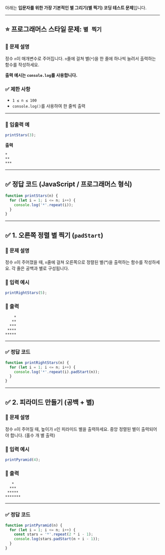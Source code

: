 아래는 **입문자를 위한 가장 기본적인 별 그리기(별 찍기) 코딩 테스트 문제**입니다.

---

## ⭐️ 프로그래머스 스타일 문제: `별 찍기`

### 📘 문제 설명

정수 `n`이 매개변수로 주어집니다.
`n`줄에 걸쳐 별(`*`)을 한 줄에 하나씩 늘려서 출력하는 함수를 작성하세요.

**출력 예시는 `console.log`를 사용합니다.**

### ✅ 제한 사항

* `1 ≤ n ≤ 100`
* `console.log()`를 사용하여 한 줄씩 출력

---

### 🔹 입출력 예

```javascript
printStars(3);
```

**출력**

```
*
**
***
```

---

## ✅ 정답 코드 (JavaScript / 프로그래머스 형식)

```javascript
function printStars(n) {
  for (let i = 1; i <= n; i++) {
    console.log('*'.repeat(i));
  }
}
```

---

## ✅ 1. 오른쪽 정렬 별 찍기 (`padStart`)

### 📘 문제 설명

정수 `n`이 주어졌을 때, `n`줄에 걸쳐 오른쪽으로 정렬된 별(\*)을 출력하는 함수를 작성하세요.
각 줄은 공백과 별로 구성됩니다.

### 🔹 입력 예시

```javascript
printRightStars(5);
```

### 🔹 출력

```
    *
   **
  ***
 ****
*****
```

---

### ✅ 정답 코드

```javascript
function printRightStars(n) {
  for (let i = 1; i <= n; i++) {
    console.log('*'.repeat(i).padStart(n));
  }
}
```

---

## ✅ 2. 피라미드 만들기 (공백 + 별)

### 📘 문제 설명

정수 `n`이 주어질 때, 높이가 `n`인 피라미드 별을 출력하세요.
중앙 정렬된 별이 출력되어야 합니다. (홀수 개 별 출력)

### 🔹 입력 예시

```javascript
printPyramid(4);
```

### 🔹 출력

```
   *
  ***
 *****
*******
```

---

### ✅ 정답 코드

```javascript
function printPyramid(n) {
  for (let i = 1; i <= n; i++) {
    const stars = '*'.repeat(2 * i - 1);
    console.log(stars.padStart(n + i - 1));
  }
}
```
